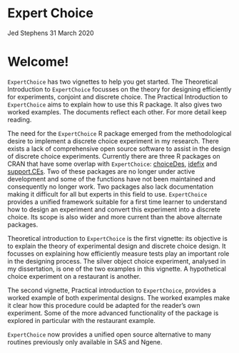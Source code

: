 Expert Choice
================
Jed Stephens
31 March 2020

<!-- README.md is generated from README.Rmd. Please edit README.Rmd to make changes. -->

# Welcome\!

`ExpertChoice` has two vignettes to help you get started. The
Theoretical Introduction to `ExpertChoice` focusses on the theory for
designing efficiently for experiments, conjoint and discrete choice. The
Practical Introduction to `ExpertChoice` aims to explain how to use this
R package. It also gives two worked examples. The documents reflect each
other. For more detail keep reading.

The need for the `ExpertChoice` R package emerged from the
methodological desire to implement a discrete choice experiment in my
research. There exists a lack of comprehensive open source software to
assist in the design of discrete choice experiments. Currently there are
three R packages on CRAN that have some overlap with `ExpertChoice`:
[choiceDes](https://cran.r-project.org/web/packages/choiceDes/index.html),
[idefix](https://cran.r-project.org/web/packages/idefix/index.html) and
[support.CEs](https://cran.r-project.org/web/packages/support.CEs/index.html).
Two of these packages are no longer under active development and some of
the functions have not been maintained and consequently no longer work.
Two packages also lack documentation making it difficult for all but
experts in this field to use. `ExpertChoice` provides a unified
framework suitable for a first time learner to understand how to design
an experiment and convert this experiment into a discrete choice. Its
scope is also wider and more current than the above alternate packages.

Theoretical introduction to `ExpertChoice` is the first vignette: its
objective is to explain the theory of experimental design and discrete
choice design. It focusses on explaining how efficiently measure tests
play an important role in the designing process. The silver object
choice experiment, analysed in my dissertation, is one of the two
examples in this vignette. A hypothetical choice experiment on a
restaurant is another.

The second vignette, Practical introduction to `ExpertChoice`, provides
a worked example of both experimental designs. The worked examples make
it clear how this procedure could be adapted for the reader’s own
experiment. Some of the more advanced functionality of the package is
explored in particular with the restaurant example.

`ExpertChoice` now provides a unified open source alternative to many
routines previously only available in SAS and Ngene.
